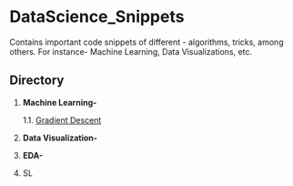 # DataScience_Snippets
Contains important code snippets of different - algorithms, tricks, among others. For instance- Machine Learning, Data Visualizations, etc.

## Directory
1. **Machine Learning-** 
  
    1.1. [Gradient Descent](https://github.com/jabhij/DataScience_Snippets/blob/main/Machine%20Learning/Gradient_Descent.ipynb)

2. **Data Visualization-**


3. **EDA-**


4. SL
